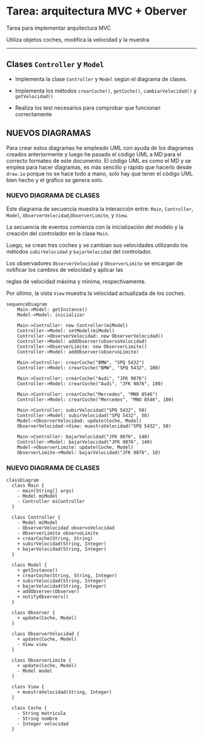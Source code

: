 # Tarea: arquitectura MVC + Oberver 

Tarea para implementar arquitectura MVC

Utiliza objetos coches, modifica la velocidad y la muestra

---

## Clases ```Controller``` y ```Model```

- Implementa la clase ```Controller``` y ```Model``` según el diagrama de clases.

- Implementa los métodos ```crearCoche()```, ```getCoche()```, ```cambiarVelocidad()``` y ```getVelocidad()```

- Realiza los test necesarios para comprobar que funcionan correctamente

## NUEVOS DIAGRAMAS
Para crear estos diagramas he empleado UML con ayuda de los diagramas creados anteriormente y luego he pasado el código
UML a MD para el correcto formateo de este documento. El código UML es como el MD y se emplea para hacer diagramas,
es más sencillo y rápido que hacerlo desde `draw.io` porque no se hace todo a mano, solo hay que tener el código UML
bien hecho y el gráfico se genera solo.

### NUEVO DIAGRAMA DE CLASES
Este diagrama de secuencia muestra la interacción entre: `Main`, `Controller`, `Model`, `ObserverVelocidad`,`ObserverLimite`, y `View`. 

La secuencia de eventos comienza con la inicialización del modelo y la creación del controlador en la clase `Main`. 

Luego, se crean tres coches y se cambian sus velocidades utilizando los métodos `subirVelocidad` y `bajarVelocidad` del controlador. 

Los observadores `ObserverVelocidad` y `ObserverLimite` se encargan de notificar los cambios de velocidad y aplicar las 

reglas de velocidad máxima y mínima, respectivamente. 

Por último, la vista `View` muestra la velocidad actualizada de los coches.
```mermaid
sequenceDiagram
    Main->Model: getInstance()
    Model->Model: inicializar
    
    Main->Controller: new Controller(miModel)
    Controller->Model: setModel(miModel)
    Controller->ObserverVelocidad: new ObserverVelocidad()
    Controller->Model: addObserver(observoVelocidad)
    Controller->ObserverLimite: new ObserverLimite()
    Controller->Model: addObserver(observoLimite)
    
    Main->Controller: crearCoche("BMW", "SPQ 5432")
    Controller->Model: crearCoche("BMW", "SPQ 5432", 100)
    
    Main->Controller: crearCoche("Audi", "JFK 9876")
    Controller->Model: crearCoche("Audi", "JFK 9876", 100)
    
    Main->Controller: crearCoche("Mercedes", "MNO 8546")
    Controller->Model: crearCoche("Mercedes", "MNO 8546", 100)
    
    Main->Controller: subirVelocidad("SPQ 5432", 50)
    Controller->Model: subirVelocidad("SPQ 5432", 50)
    Model->ObserverVelocidad: update(Coche, Model)
    ObserverVelocidad->View: muestraVelocidad("SPQ 5432", 50)
    
    Main->Controller: bajarVelocidad("JFK 9876", 140)
    Controller->Model: bajarVelocidad("JFK 9876", 140)
    Model->ObserverLimite: update(Coche, Model)
    ObserverLimite->Model: bajarVelocidad("JFK 9876", 10)
```

### NUEVO DIAGRAMA DE CLASES
```mermaid
classDiagram
  class Main {
    - main(String[] args)
    - Model miModel
    - Controller miController
  }

  class Controller {
    - Model miModel
    - ObserverVelocidad observoVelocidad
    - ObserverLimite observoLimite
    + crearCoche(String, String)
    + subirVelocidad(String, Integer)
    + bajarVelocidad(String, Integer)
  }

  class Model {
    + getInstance()
    + crearCoche(String, String, Integer)
    + subirVelocidad(String, Integer)
    + bajarVelocidad(String, Integer)
    + addObserver(Observer)
    + notifyObservers()
  }

  class Observer {
    + update(Coche, Model)
  }

  class ObserverVelocidad {
    + update(Coche, Model)
    - View view
  }

  class ObserverLimite {
    + update(Coche, Model)
    - Model model
  }

  class View {
    + muestraVelocidad(String, Integer)
  }

  class Coche {
    - String matricula
    - String nombre
    - Integer velocidad
  }
```